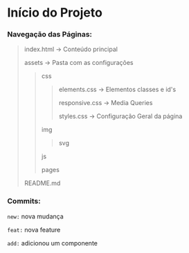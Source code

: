 # Início do Projeto
###  Navegação das Páginas:
> index.html -> Conteúdo principal 
>
> assets -> Pasta com as configurações
>
>> css 
>>
>>> elements.css -> Elementos classes e id's
>>> 
>>> responsive.css -> Media Queries
>>>
>>> styles.css -> Configuração Geral da página
>>>
>> img
>>
>>> svg
>>>
>> js 
>>
>> pages 
>>
> README.md


### Commits:
`new:` nova mudança

`feat:` nova feature 

`add:` adicionou um componente

